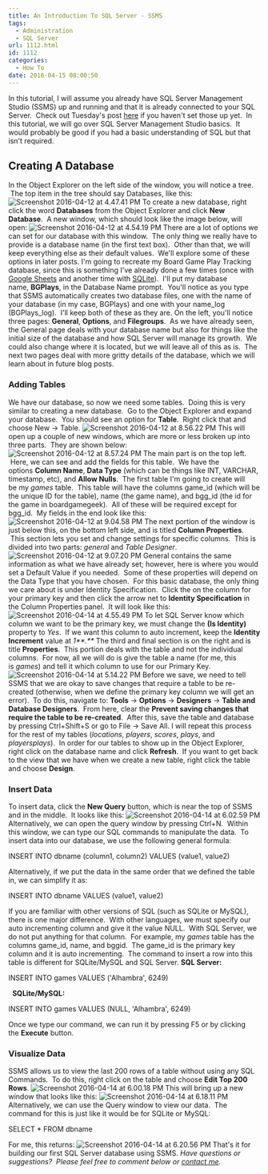 ```yaml
---
title: An Introduction To SQL Server - SSMS
tags:
  - Administration
  - SQL Server
url: 1112.html
id: 1112
categories:
  - How To
date: 2016-04-15 08:00:50
---
```


In this tutorial, I will assume you already have SQL Server Management Studio (SSMS) up and running and that it is already connected to your SQL Server.  Check out Tuesday's post [here](http://www.techtrek.io/installing-sql-server-on-windows-server-2016/) if you haven't set those up yet.  In this tutorial, we will go over SQL Server Management Studio basics.  It would probably be good if you had a basic understanding of SQL but that isn't required.

Creating A Database
-------------------

In the Object Explorer on the left side of the window, you will notice a tree.  The top item in the tree should say Databases, like this: ![Screenshot 2016-04-12 at 4.47.41 PM](http://www.techtrek.io/wp-content/uploads/2016/04/Screenshot-2016-04-12-at-4.47.41-PM.png) To create a new database, right click the word **Databases** from the Object Explorer and click **New Database**.  A new window, which should look like the image below, will open: ![Screenshot 2016-04-12 at 4.54.19 PM](http://www.techtrek.io/wp-content/uploads/2016/04/Screenshot-2016-04-12-at-4.54.19-PM.png) There are a lot of options we can set for our database with this window.  The only thing we really have to provide is a database name (in the first text box).  Other than that, we will keep everything else as their default values.  We'll explore some of these options in later posts. I'm going to recreate my Board Game Play Tracking database, since this is something I've already done a few times (once with [Google Sheets](http://www.techtrek.io/tracking-boardgame-plays-part-1-pulling-board-game-plays-from-bgg-to-google-sheets/) and another time with [SQLite](http://www.techtrek.io/board-game-play-tracking-using-sql-part-2-building-db/)).  I'll put my database name, **BGPlays**, in the Database Name prompt.  You'll notice as you type that SSMS automatically creates two database files, one with the name of your database (in my case, BGPlays) and one with your name\_log (BGPlays\_log).  I'll keep both of these as they are. On the left, you'll notice three pages: **General**, **Options**, and **Filegroups**.  As we have already seen, the General page deals with your database name but also for things like the initial size of the database and how SQL Server will manage its growth.  We could also change where it is located, but we will leave all of this as is.  The next two pages deal with more gritty details of the database, which we will learn about in future blog posts.

### Adding Tables

We have our database, so now we need some tables.  Doing this is very similar to creating a new database.  Go to the Object Explorer and expand your database.  You should see an option for **Table**.  Right click that and choose New -> Table. ![Screenshot 2016-04-12 at 8.56.22 PM](http://www.techtrek.io/wp-content/uploads/2016/04/Screenshot-2016-04-12-at-8.56.22-PM.png) This will open up a couple of new windows, which are more or less broken up into three parts.  They are shown below: ![Screenshot 2016-04-12 at 8.57.24 PM](http://www.techtrek.io/wp-content/uploads/2016/04/Screenshot-2016-04-12-at-8.57.24-PM.png) The main part is on the top left.  Here, we can see and add the fields for this table.  We have the options **Column Name**, **Data Type** (which can be things like INT, VARCHAR, timestamp, etc), and **Allow Nulls**.  The first table I'm going to create will be my _games_ table.  This table will have the columns game\_id (which will be the unique ID for the table), name (the game name), and bgg\_id (the id for the game in boardgamegeek).  All of these will be required except for bgg_id.  My fields in the end look like this: ![Screenshot 2016-04-12 at 9.04.58 PM](http://www.techtrek.io/wp-content/uploads/2016/04/Screenshot-2016-04-12-at-9.04.58-PM.png) The next portion of the window is just below this, on the bottom left side, and is titled **Column Properties**.  This section lets you set and change settings for specific columns.  This is divided into two parts: _general_ and _Table Designer_. ![Screenshot 2016-04-12 at 9.07.20 PM](http://www.techtrek.io/wp-content/uploads/2016/04/Screenshot-2016-04-12-at-9.07.20-PM.png) General contains the same information as what we have already set; however, here is where you would set a Default Value if you needed.  Some of these properties will depend on the Data Type that you have chosen.  For this basic database, the only thing we care about is under Identity Specification.  Click the on the column for your primary key and then click the arrow net to **Identity Specification** in the Column Properties panel.  It will look like this: ![Screenshot 2016-04-14 at 4.55.49 PM](http://www.techtrek.io/wp-content/uploads/2016/04/Screenshot-2016-04-14-at-4.55.49-PM.png) To let SQL Server know which column we want to be the primary key, we must change the **(Is Identity)** property to _Yes_.  If we want this column to auto increment, keep the **Identity Increment** value at _1**.**_ The third and final section is on the right and is title **Properties**.  This portion deals with the table and not the individual columns.  For now, all we will do is give the table a name (for me, this is _games_) and tell it which column to use for our Primary Key. ![Screenshot 2016-04-14 at 5.14.22 PM](http://www.techtrek.io/wp-content/uploads/2016/04/Screenshot-2016-04-14-at-5.14.22-PM.png) Before we save, we need to tell SSMS that we are okay to save changes that require a table to be re-created (otherwise, when we define the primary key column we will get an error).  To do this, navigate to: **Tools** -> **Options** -> **Designers** -> **Table and Database Designers**.  From here, clear the **Prevent saving changes that require the table to be re-created**.  After this, save the table and database by pressing Ctrl+Shift+S or go to File -> Save All. I will repeat this process for the rest of my tables (_locations_, _players_, _scores_, _plays_, and _playersplays_).  In order for our tables to show up in the Object Explorer, right click on the database name and click **Refresh**.  If you want to get back to the view that we have when we create a new table, right click the table and choose **Design**.

### Insert Data

To insert data, click the **New Query** button, which is near the top of SSMS and in the middle.  It looks like this: ![Screenshot 2016-04-14 at 6.02.59 PM](http://www.techtrek.io/wp-content/uploads/2016/04/Screenshot-2016-04-14-at-6.02.59-PM.png) Alternatively, we can open the query window by pressing Ctrl+N.  Within this window, we can type our SQL commands to manipulate the data.  To insert data into our database, we use the following general formula:  

INSERT INTO dbname (column1, column2) VALUES (value1, value2)

Alternatively, if we put the data in the same order that we defined the table in, we can simplify it as:  

INSERT INTO dbname VALUES (value1, value2)

If you are familiar with other versions of SQL (such as SQLite or MySQL), there is one major difference.  With other languages, we must specify our auto incrementing column and give it the value NULL.  With SQL Server, we do not put anything for that column.  For example, my _games_ table has the columns game\_id, name, and bggid.  The game\_id is the primary key column and it is auto incrementing.  The command to insert a row into this table is different for SQLite/MySQL and SQL Server. **SQL Server:**

INSERT INTO games VALUES ('Alhambra', 6249)

  **SQLite/MySQL:**  

INSERT INTO games VALUES (NULL, 'Alhambra', 6249)

Once we type our command, we can run it by pressing F5 or by clicking the **Execute** button.

### Visualize Data

SSMS allows us to view the last 200 rows of a table without using any SQL Commands.  To do this, right click on the table and choose **Edit Top 200 Rows**. ![Screenshot 2016-04-14 at 6.00.18 PM](http://www.techtrek.io/wp-content/uploads/2016/04/Screenshot-2016-04-14-at-6.00.18-PM.png) This will bring up a new window that looks like this: ![Screenshot 2016-04-14 at 6.18.11 PM](http://www.techtrek.io/wp-content/uploads/2016/04/Screenshot-2016-04-14-at-6.18.11-PM.png) Alternatively, we can use the Query window to view our data.  The command for this is just like it would be for SQLite or MySQL:  

SELECT * FROM dbname

For me, this returns: ![Screenshot 2016-04-14 at 6.20.56 PM](http://www.techtrek.io/wp-content/uploads/2016/04/Screenshot-2016-04-14-at-6.20.56-PM.png) That's it for building our first SQL Server database using SSMS. _Have questions or suggestions?  Please feel free to comment below or [contact me](/contact/)._